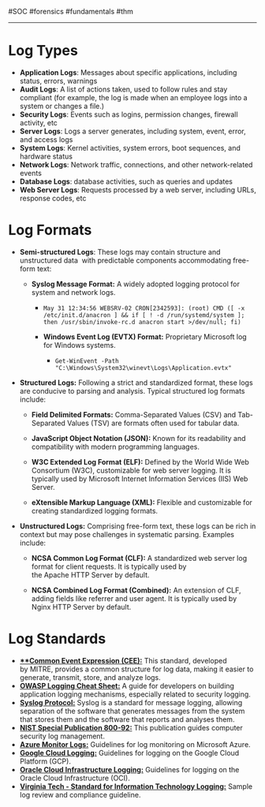 #SOC #forensics #fundamentals #thm 

---

# Log Types

- **Application Logs**: Messages about specific applications, including status, errors, warnings
- **Audit Logs**: A list of actions taken, used to follow rules and stay compliant (for example, the log is made when an employee logs into a system or changes a file.)
- **Security Logs**: Events such as logins, permission changes, firewall activity, etc
- **Server Logs**: Logs a server generates, including system, event, error, and access logs
- **System Logs**: Kernel activities, system errors, boot sequences, and hardware status
- **Network Logs**: Network traffic, connections, and other network-related events
- **Database Logs**: database activities, such as queries and updates
- **Web Server Logs**: Requests processed by a web server, including URLs, response codes, etc



# Log Formats

- **Semi-structured Logs**: These logs may contain structure and unstructured data  with predictable components accommodating free-form text:
	- **Syslog Message Format:** A widely adopted logging protocol for system and network logs.
		- `May 31 12:34:56 WEBSRV-02 CRON[2342593]: (root) CMD ([ -x /etc/init.d/anacron ] && if [ ! -d /run/systemd/system ]; then /usr/sbin/invoke-rc.d anacron start >/dev/null; fi)`
		  
	  - **Windows Event Log (EVTX) Format:** Proprietary Microsoft log for Windows systems.
		  - `Get-WinEvent -Path "C:\Windows\System32\winevt\Logs\Application.evtx"`
		    
		    
- **Structured Logs:** Following a strict and standardized format, these logs are conducive to parsing and analysis. Typical structured log formats include:
	- **Field Delimited Formats:** Comma-Separated Values (CSV) and Tab-Separated Values (TSV) are formats often used for tabular data.
	  
	- **JavaScript Object Notation (JSON):** Known for its readability and compatibility with modern programming languages.
	  
	- **W3C Extended Log Format (ELF):** Defined by the World Wide Web Consortium (W3C), customizable for web server logging. It is typically used by Microsoft Internet Information Services (IIS) Web Server.
	  
	- **eXtensible Markup Language (XML):** Flexible and customizable for creating standardized logging formats.
	  
	  
- **Unstructured Logs:** Comprising free-form text, these logs can be rich in context but may pose challenges in systematic parsing. Examples include:
	- **NCSA Common Log Format (CLF):** A standardized web server log format for client requests. It is typically used by the Apache HTTP Server by default.
	  
	- **NCSA Combined Log Format (Combined):** An extension of CLF, adding fields like referrer and user agent. It is typically used by Nginx HTTP Server by default.



# Log Standards

- **[**Common Event Expression (CEE):](https://cee.mitre.org/)** This standard, developed by MITRE, provides a common structure for log data, making it easier to generate, transmit, store, and analyze logs.
- **[OWASP Logging Cheat Sheet:](https://cheatsheetseries.owasp.org/cheatsheets/Logging_Cheat_Sheet.html)** A guide for developers on building application logging mechanisms, especially related to security logging.
- **[Syslog Protocol:](https://datatracker.ietf.org/doc/html/rfc5424)** Syslog is a standard for message logging, allowing separation of the software that generates messages from the system that stores them and the software that reports and analyses them.
- **[NIST Special Publication 800-92:](https://nvlpubs.nist.gov/nistpubs/Legacy/SP/nistspecialpublication800-92.pdf)** This publication guides computer security log management.
- **[Azure Monitor Logs:](https://learn.microsoft.com/en-us/azure/azure-monitor/logs/data-platform-logs)** Guidelines for log monitoring on Microsoft Azure.
- **[Google Cloud Logging:](https://cloud.google.com/logging/docs)** Guidelines for logging on the Google Cloud Platform (GCP).
- **[Oracle Cloud Infrastructure Logging:](https://docs.oracle.com/en-us/iaas/Content/Logging/Concepts/loggingoverview.htm)** Guidelines for logging on the Oracle Cloud Infrastructure (OCI). 
- **[Virginia Tech - Standard for Information Technology Logging:](https://it.vt.edu/content/dam/it_vt_edu/policies/Standard_for_Information_Technology_Logging.pdf)** Sample log review and compliance guideline.